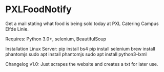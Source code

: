 # PXLFoodNotify
Get a mail stating what food is being sold today at PXL Catering Campus Elfde Linie.

Requires: Python 3.0+, selenium, BeautifulSoup

Installation Linux Server:
pip install bs4
pip install selenium
brew install phantomjs
sudo apt install phantomjs
sudo apt install python3-lxml


Changelog
v1.0: Just scrapes the website and creates a txt for later use.
